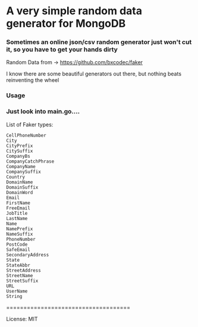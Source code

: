 # A very simple random data generator for MongoDB

### Sometimes an online json/csv random generator just won't cut it, so you have to get your hands dirty

Random Data from -> https://github.com/bxcodec/faker

I know there are some beautiful generators out there,
but nothing beats reinventing the wheel 

### Usage

### Just look into main.go....

List of Faker <generator> types:

~~~~
CellPhoneNumber
City
CityPrefix
CitySuffix
CompanyBs
CompanyCatchPhrase
CompanyName
CompanySuffix
Country
DomainName
DomainSuffix
DomainWord
Email
FirstName
FreeEmail
JobTitle
LastName
Name
NamePrefix
NameSuffix
PhoneNumber
PostCode
SafeEmail
SecondaryAddress
State
StateAbbr
StreetAddress
StreetName
StreetSuffix
URL
UserName
String
~~~~

====================================

License: MIT